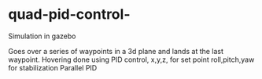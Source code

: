 # quad-pid-control-

Simulation in gazebo

Goes over a series of waypoints in a 3d plane and lands at the last waypoint.
Hovering done using PID control, 
x,y,z, for set point 
roll,pitch,yaw for stabilization 
Parallel PID
